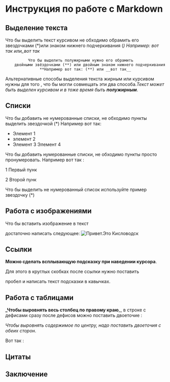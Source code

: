 # Инструкция по работе с Markdown

## Выделение текста
Что бы выделить текст курсивом не обходимо
 обрамить его звездочками (*)или знаком   нижнего    подчеркивания (_) 
 Например: *вот так* или_вот так_
 
              Что бы выделить полужирными нужно его обрамить 
        двойными звёздочками (**) или двойным знаком нижнего подчеркивания
                   **Например вот так: (**) или __вот так__

 Альтернативные способы выделения текста жирным или курсивом нужны для того , что бы могли совмещать эти два способа._Текст может быть выделен курсивом и  в тоже время быть **полужирным**_.               
                   

## Списки
Что бы добавить не нумерованные списки, не обходимо пункты
выделить звездочкой (*)
Например вот так: 
* Элемент 1
* элемент 2 
* Элемент 3
  Элемент 4

Что бы добавить нумерованные списки,
не обходимо пункты просто пронумеровать.
Например вот так :

1 Первый пунк

2 Второй пунк



Что бы выделить не нумерованный список используйте пример звездочку (*)

## Работа с изображениями

Что бы вставить изображение в текст

 достаточно написать следующее:
 ![Привет.Это Кисловодск](photo_2023-09-28_16-33-21.jpg)

## Ссылки

**Можно сделать всплывающую подсказку при наведении курсора**.

 Для этого в круглых скобках после ссылки нужно поставить 
 
 пробел и написать текст подсказки в кавычках.

## Работа с таблицами

**_Чтобы выровнять весь столбец по правому краю**_, в строке с дефисами сразу после дефисов можно поставить двоеточие :

 *Чтобы выровнять содержимое по центру, надо поставить двоеточия с обеих сторон*.
 
  Вот так :

## Цитаты

## Заключение